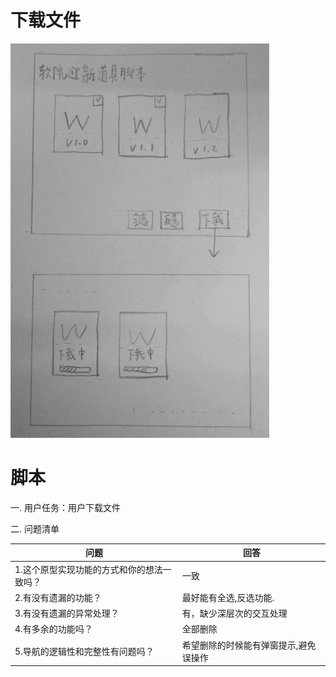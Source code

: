 # 下载文件

![](/assets/下载文件.jpg)

# 脚本

一. 用户任务：用户下载文件

二. 问题清单

| 问题 | 回答 |
| --- | --- |
| 1.这个原型实现功能的方式和你的想法一致吗？ | 一致 |
| 2.有没有遗漏的功能？ | 最好能有全选,反选功能. |
| 3.有没有遗漏的异常处理？ | 有，缺少深层次的交互处理 |
| 4.有多余的功能吗？ | 全部删除 |
| 5.导航的逻辑性和完整性有问题吗？ | 希望删除的时候能有弹窗提示,避免误操作 |
